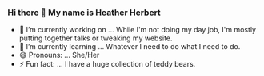 ### Hi there 👋 My name is Heather Herbert

- 🔭 I’m currently working on ... While I'm not doing my day job, I'm mostly putting together talks or tweaking my website.
- 🌱 I’m currently learning ... Whatever I need to do what I need to do.
- 😄 Pronouns: ... She/Her
- ⚡ Fun fact: ... I have a huge collection of teddy bears.
